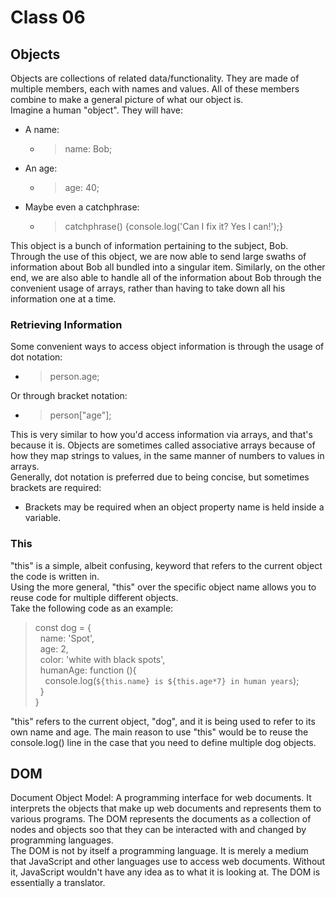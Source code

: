# Class 06

## Objects

Objects are collections of related data/functionality. They are made of multiple members, each with names and values. All of these members combine to make a general picture of what our object is.  
Imagine a human "object". They will have:

- A name:  
  - > name: Bob;  
- An age:  
  - > age: 40;  
- Maybe even a catchphrase:
  - > catchphrase() {console.log('Can I fix it? Yes I can!');}

This object is a bunch of information pertaining to the subject, Bob. Through the use of this object, we are now able to send large swaths of information about Bob all bundled into a singular item. Similarly, on the other end, we are also able to handle all of the information about Bob through the convenient usage of arrays, rather than having to take down all his information one at a time.

### Retrieving Information

Some convenient ways to access object information is through the usage of dot notation:

- > person.age;

Or through bracket notation:

- > person["age"];

This is very similar to how you'd access information via arrays, and that's because it is. Objects are sometimes called associative arrays because of how they map strings to values, in the same manner of numbers to values in arrays.  
Generally, dot notation is preferred due to being concise, but sometimes brackets are required:

- Brackets may be required when an object property name is held inside a variable.

### This

"this" is a simple, albeit confusing, keyword that refers to the current object the code is written in.  
Using the more general, "this" over the specific object name allows you to reuse code for multiple different objects.  
Take the following code as an example:  
> const dog = {  
> &nbsp;&nbsp;name: 'Spot',  
> &nbsp;&nbsp;age: 2,  
> &nbsp;&nbsp;color: 'white with black spots',  
> &nbsp;&nbsp;humanAge: function (){  
> &nbsp;&nbsp;&nbsp;&nbsp;console.log(`${this.name} is ${this.age*7} in human years`);  
> &nbsp;&nbsp;}  
> }

"this" refers to the current object, "dog", and it is being used to refer to its own name and age. The main reason to use "this" would be to reuse the console.log() line in the case that you need to define multiple dog objects.

## DOM

Document Object Model: A programming interface for web documents. It interprets the objects that make up web documents and represents them to various programs. The DOM represents the documents as a collection of nodes and objects soo that they can be interacted with and changed by programming languages.  
The DOM is not by itself a programming language. It is merely a medium that JavaScript and other languages use to access web documents. Without it, JavaScript wouldn't have any idea as to what it is looking at. The DOM is essentially a translator.
